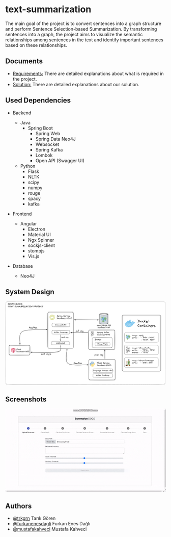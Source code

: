 
# text-summarization

The main goal of the project is to convert sentences into a graph structure and perform Sentence Selection-based Summarization. By transforming sentences into a graph, the project aims to visualize the semantic relationships among sentences in the text and identify important sentences based on these relationships.



  

## Documents
- [Requirements:](https://github.com/trkgrn/text-summarization/blob/master/YAZ%20LAB%20II%20-%203.%20PROJE%20DOK%C3%9CMANI.pdf) There are detailed explanations about what is required in the project.
- [Solution:](https://github.com/trkgrn/text-summarization/blob/master/YazLab_2-Proje_3.pdf) There are detailed explanations about our solution.

## Used Dependencies
* Backend
  * Java
    * Spring Boot
        * Spring Web
        * Spring Data Neo4J
        * Websocket
        * Spring Kafka
        * Lombok
        * Open API (Swagger UI)
  * Python
    * Flask
    * NLTK
    * scipy
    * numpy
    * rouge
    * spacy
    * kafka

* Frontend
  * Angular
    * Electron
    * Material UI
    * Ngx Spinner
    * sockjs-client
    * stompjs
    * Vis.js
* Database
  * Neo4J
## System Design

![System Design](https://raw.githubusercontent.com/trkgrn/text-summarization/master/pics/diagram.png?token=GHSAT0AAAAAAB74I6GVYG2YMDZ66EYKJQLEZDU3R6Q)


## Screenshots


![App](https://raw.githubusercontent.com/trkgrn/text-summarization/master/pics/text-summarization.gif?token=GHSAT0AAAAAAB74I6GUBFCTE4HLYQVDUICEZDU3TFA)

## Authors

- [@trkgrn](https://www.github.com/trkgrn) Tarık Gören
- [@furkanenesdagli](https://www.github.com/furkanenesdagli) Furkan Enes Dağlı
- [@mustafakahveci](https://github.com/mustafakahveci) Mustafa Kahveci

  
